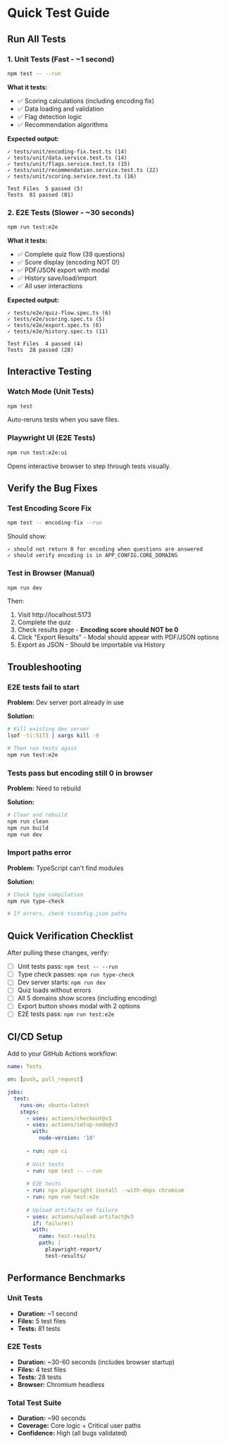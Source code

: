 # Quick Test Guide

## Run All Tests

### 1. Unit Tests (Fast - ~1 second)
```bash
npm test -- --run
```

**What it tests:**
- ✅ Scoring calculations (including encoding fix)
- ✅ Data loading and validation
- ✅ Flag detection logic
- ✅ Recommendation algorithms

**Expected output:**
```
✓ tests/unit/encoding-fix.test.ts (14)
✓ tests/unit/data.service.test.ts (14)
✓ tests/unit/flags.service.test.ts (15)
✓ tests/unit/recommendation.service.test.ts (22)
✓ tests/unit/scoring.service.test.ts (16)

Test Files  5 passed (5)
Tests  81 passed (81)
```

### 2. E2E Tests (Slower - ~30 seconds)
```bash
npm run test:e2e
```

**What it tests:**
- ✅ Complete quiz flow (39 questions)
- ✅ Score display (encoding NOT 0!)
- ✅ PDF/JSON export with modal
- ✅ History save/load/import
- ✅ All user interactions

**Expected output:**
```
✓ tests/e2e/quiz-flow.spec.ts (6)
✓ tests/e2e/scoring.spec.ts (5)
✓ tests/e2e/export.spec.ts (6)
✓ tests/e2e/history.spec.ts (11)

Test Files  4 passed (4)
Tests  28 passed (28)
```

## Interactive Testing

### Watch Mode (Unit Tests)
```bash
npm test
```
Auto-reruns tests when you save files.

### Playwright UI (E2E Tests)
```bash
npm run test:e2e:ui
```
Opens interactive browser to step through tests visually.

## Verify the Bug Fixes

### Test Encoding Score Fix
```bash
npm test -- encoding-fix --run
```

Should show:
```
✓ should not return 0 for encoding when questions are answered
✓ should verify encoding is in APP_CONFIG.CORE_DOMAINS
```

### Test in Browser (Manual)
```bash
npm run dev
```

Then:
1. Visit http://localhost:5173
2. Complete the quiz
3. Check results page - **Encoding score should NOT be 0**
4. Click "Export Results" - Modal should appear with PDF/JSON options
5. Export as JSON - Should be importable via History

## Troubleshooting

### E2E tests fail to start
**Problem:** Dev server port already in use

**Solution:**
```bash
# Kill existing dev server
lsof -ti:5173 | xargs kill -9

# Then run tests again
npm run test:e2e
```

### Tests pass but encoding still 0 in browser
**Problem:** Need to rebuild

**Solution:**
```bash
# Clear and rebuild
npm run clean
npm run build
npm run dev
```

### Import paths error
**Problem:** TypeScript can't find modules

**Solution:**
```bash
# Check type compilation
npm run type-check

# If errors, check tsconfig.json paths
```

## Quick Verification Checklist

After pulling these changes, verify:

- [ ] Unit tests pass: `npm test -- --run`
- [ ] Type check passes: `npm run type-check`
- [ ] Dev server starts: `npm run dev`
- [ ] Quiz loads without errors
- [ ] All 5 domains show scores (including encoding)
- [ ] Export button shows modal with 2 options
- [ ] E2E tests pass: `npm run test:e2e`

## CI/CD Setup

Add to your GitHub Actions workflow:

```yaml
name: Tests

on: [push, pull_request]

jobs:
  test:
    runs-on: ubuntu-latest
    steps:
      - uses: actions/checkout@v3
      - uses: actions/setup-node@v3
        with:
          node-version: '18'
      
      - run: npm ci
      
      # Unit tests
      - run: npm test -- --run
      
      # E2E tests
      - run: npx playwright install --with-deps chromium
      - run: npm run test:e2e
      
      # Upload artifacts on failure
      - uses: actions/upload-artifact@v3
        if: failure()
        with:
          name: test-results
          path: |
            playwright-report/
            test-results/
```

## Performance Benchmarks

### Unit Tests
- **Duration:** ~1 second
- **Files:** 5 test files
- **Tests:** 81 tests

### E2E Tests
- **Duration:** ~30-60 seconds (includes browser startup)
- **Files:** 4 test files
- **Tests:** 28 tests
- **Browser:** Chromium headless

### Total Test Suite
- **Duration:** ~90 seconds
- **Coverage:** Core logic + Critical user paths
- **Confidence:** High (all bugs validated)
